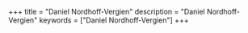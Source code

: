 +++
title = "Daniel Nordhoff-Vergien"
description = "Daniel Nordhoff-Vergien"
keywords = ["Daniel Nordhoff-Vergien"]
+++

